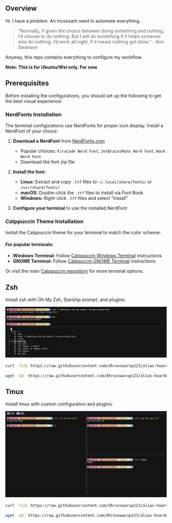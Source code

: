 ## Overview

Hi. I have a problem. An incessant need to automate everything. 

> "Normally, if given the choice between doing something and nothing, I’d choose to do nothing. But I will do something if it helps someone else do nothing. I’d work all night, if it meant nothing got done." - Ron Swanson

Anyway, this repo contains everything to configure my workflow.

**Note: This is for Ubuntu/Wsl only. For now**  
## Prerequisites

Before installing the configurations, you should set up the following to get the best visual experience:

### NerdFonts Installation

The terminal configurations use NerdFonts for proper icon display. Install a NerdFont of your choice:

1. **Download a NerdFont** from [NerdFonts.com](https://www.nerdfonts.com/font-downloads)
   - Popular choices: `FiraCode Nerd Font`, `JetBrainsMono Nerd Font`, `Hack Nerd Font`
   - Download the font zip file

2. **Install the font:**
   - **Linux:** Extract and copy `.ttf` files to `~/.local/share/fonts/` or `/usr/share/fonts/`
   - **macOS:** Double-click the `.ttf` files to install via Font Book
   - **Windows:** Right-click `.ttf` files and select "Install"

3. **Configure your terminal** to use the installed NerdFont

### Catppuccin Theme Installation

Install the Catppuccin theme for your terminal to match the color scheme:

#### For popular terminals:

- **Windows Terminal:** Follow [Catppuccin Windows Terminal](https://github.com/catppuccin/windows-terminal) instructions
- **GNOME Terminal:** Follow [Catppuccin GNOME Terminal](https://github.com/catppuccin/gnome-terminal) instructions

Or visit the main [Catppuccin repository](https://github.com/catppuccin/catppuccin) for more terminal options.

## Zsh

Install zsh with Oh My Zsh, Starship prompt, and plugins:

![Zsh Setup](images/zsh_setup.png)

```bash
curl -fsSL https://raw.githubusercontent.com/dhruvswarup123/alias-hoarder/main/zsh/install.sh | bash
```
```bash
wget -qO- https://raw.githubusercontent.com/dhruvswarup123/alias-hoarder/main/zsh/install.sh | bash
```

## Tmux

Install tmux with custom configuration and plugins:

![Tmux Setup](images/tmux_setup.png)

```bash
curl -fsSL https://raw.githubusercontent.com/dhruvswarup123/alias-hoarder/main/tmux/install.sh | bash
```
```bash
wget -qO- https://raw.githubusercontent.com/dhruvswarup123/alias-hoarder/main/tmux/install.sh | bash
```
